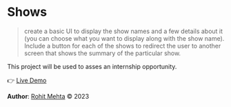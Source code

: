 # Shows

> create a basic UI to display the show names and a few details about it (you can choose what you want to display along with the show name). Include a button for each of the shows to redirect the user to another screen that shows the summary of the particular show.

This project will be used to asses an internship opportunity.

👉 [Live Demo](https://r0hitm.github.io/shows)

**Author**: [Rohit Mehta](https://github.com/r0hitm) &copy; 2023
